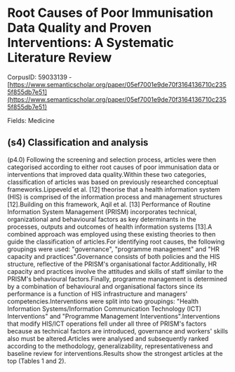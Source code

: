 # Root Causes of Poor Immunisation Data Quality and Proven Interventions: A Systematic Literature Review

CorpusID: 59033139 - [https://www.semanticscholar.org/paper/05ef7001e9de70f3164136710c2355f855db7e51](https://www.semanticscholar.org/paper/05ef7001e9de70f3164136710c2355f855db7e51)

Fields: Medicine

## (s4) Classification and analysis
(p4.0) Following the screening and selection process, articles were then categorised according to either root causes of poor immunisation data or interventions that improved data quality.Within these two categories, classification of articles was based on previously researched conceptual frameworks.Lippeveld et al. [12] theorise that a health information system (HIS) is comprised of the information process and management structures [12].Building on this framework, Aqil et al. [13] Performance of Routine Information System Management (PRISM) incorporates technical, organizational and behavioural factors as key determinants in the processes, outputs and outcomes of health information systems [13].A combined approach was employed using these existing theories to then guide the classification of articles.For identifying root causes, the following groupings were used: "governance", "programme management" and "HR capacity and practices".Governance consists of both policies and the HIS structure, reflective of the PRISM's organisational factor.Additionally, HR capacity and practices involve the attitudes and skills of staff similar to the PRISM's behavioural factors.Finally, programme management is determined by a combination of behavioural and organisational factors since its performance is a function of HIS infrastructure and managers' competencies.Interventions were split into two groupings: "Health Information Systems/Information Communication Technology (ICT) Interventions" and "Programme Management Interventions".Interventions that modify HIS/ICT operations fell under all three of PRISM's factors because as technical factors are introduced, governance and workers' skills also must be altered.Articles were analysed and subsequently ranked according to the methodology, generalizability, representativeness and baseline review for interventions.Results show the strongest articles at the top (Tables 1  and 2).
